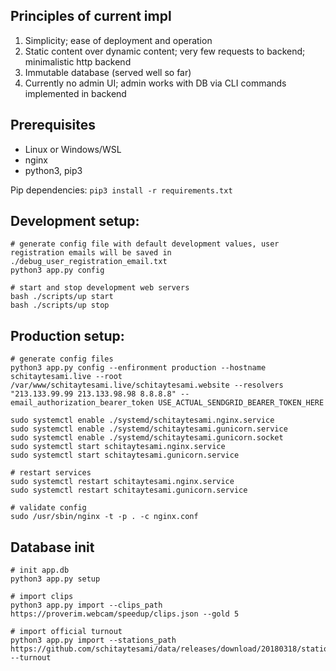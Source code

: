 ## Principles of current impl
1. Simplicity; ease of deployment and operation
2. Static content over dynamic content; very few requests to backend; minimalistic http backend
3. Immutable database (served well so far)
4. Currently no admin UI; admin works with DB via CLI commands implemented in backend

## Prerequisites
- Linux or Windows/WSL
- nginx
- python3, pip3

Pip dependencies: `pip3 install -r requirements.txt`

## Development setup:
```shell
# generate config file with default development values, user registration emails will be saved in ./debug_user_registration_email.txt
python3 app.py config

# start and stop development web servers
bash ./scripts/up start
bash ./scripts/up stop
```

## Production setup:
```shell
# generate config files
python3 app.py config --enfironment production --hostname schitaytesami.live --root /var/www/schitaytesami.live/schitaytesami.website --resolvers "213.133.99.99 213.133.98.98 8.8.8.8" --email_authorization_bearer_token USE_ACTUAL_SENDGRID_BEARER_TOKEN_HERE

sudo systemctl enable ./systemd/schitaytesami.nginx.service
sudo systemctl enable ./systemd/schitaytesami.gunicorn.service
sudo systemctl enable ./systemd/schitaytesami.gunicorn.socket
sudo systemctl start schitaytesami.nginx.service
sudo systemctl start schitaytesami.gunicorn.service

# restart services
sudo systemctl restart schitaytesami.nginx.service
sudo systemctl restart schitaytesami.gunicorn.service

# validate config
sudo /usr/sbin/nginx -t -p . -c nginx.conf
```

## Database init
```shell
# init app.db
python3 app.py setup

# import clips
python3 app.py import --clips_path https://proverim.webcam/speedup/clips.json --gold 5

# import official turnout
python3 app.py import --stations_path https://github.com/schitaytesami/data/releases/download/20180318/stations.json --turnout
```
